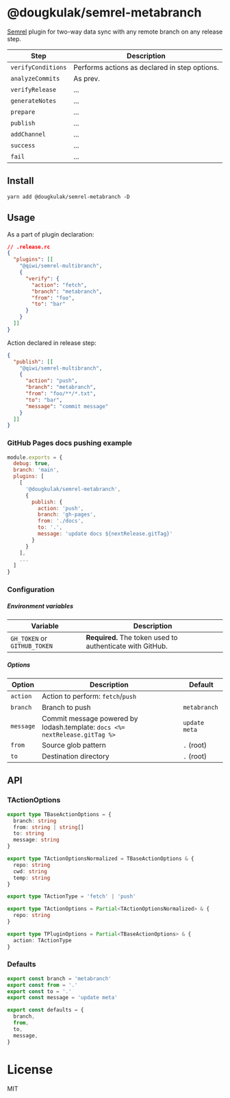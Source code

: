 # @dougkulak/semrel-metabranch
[Semrel](https://github.com/semantic-release/semantic-release) plugin for two-way data sync with any remote branch on any release step. 


| Step               | Description |
|--------------------|-------------|
| `verifyConditions` | Performs actions as declared in step options. |
| `analyzeCommits`   | As prev. |
| `verifyRelease`    | ... |
| `generateNotes`    | ... |
| `prepare`          | ... |
| `publish`          | ... |
| `addChannel`       | ... |
| `success`          | ... |
| `fail`             | ... |

## Install
```shell script
yarn add @dougkulak/semrel-metabranch -D
```

## Usage
As a part of plugin declaration:
```json
// .release.rc
{
  "plugins": [[
    "@qiwi/semrel-multibranch",
    {
      "verify": {
        "action": "fetch",
        "branch": "metabranch",
        "from": "foo",
        "to": "bar"
      }
    }
  ]]
}
```
Action declared in release step:
```json
{
  "publish": [[
    "@qiwi/semrel-multibranch",
    {
      "action": "push",
      "branch": "metabranch",
      "from": "foo/**/*.txt",
      "to": "bar",
      "message": "commit message"
    }
  ]]
}
```

### GitHub Pages docs pushing example
```js
module.exports = {
  debug: true,
  branch: 'main',
  plugins: [
    [
      '@dougkulak/semrel-metabranch',
      {
        publish: {
          action: 'push',
          branch: 'gh-pages',
          from: './docs',
          to: '.',
          message: 'update docs ${nextRelease.gitTag}'
        }
      }
    ],
    ...
  ]
}
```

### Configuration
##### Environment variables

| Variable                     | Description                                               |
|------------------------------| --------------------------------------------------------- |
| `GH_TOKEN` or `GITHUB_TOKEN` | **Required.** The token used to authenticate with GitHub. |

##### Options

| Option          | Description            | Default |
|-----------------|------------------------| --------|
| `action`        | Action to perform: `fetch`/`push` |
| `branch`        | Branch to push         | `metabranch` |
| `message`       | Commit message powered by lodash.template: `docs <%= nextRelease.gitTag %>` | `update meta` |
| `from`          | Source glob pattern    | `.` (root) |
| `to`            | Destination directory  | `.` (root) |


## API
### TActionOptions
```typescript
export type TBaseActionOptions = {
  branch: string
  from: string | string[]
  to: string
  message: string
}

export type TActionOptionsNormalized = TBaseActionOptions & {
  repo: string
  cwd: string
  temp: string
}

export type TActionType = 'fetch' | 'push'

export type TActionOptions = Partial<TActionOptionsNormalized> & {
  repo: string
}

export type TPluginOptions = Partial<TBaseActionOptions> & {
  action: TActionType
}
```

### Defaults
```typescript
export const branch = 'metabranch'
export const from = '.'
export const to = '.'
export const message = 'update meta'

export const defaults = {
  branch,
  from,
  to,
  message,
}
```

# License
MIT
